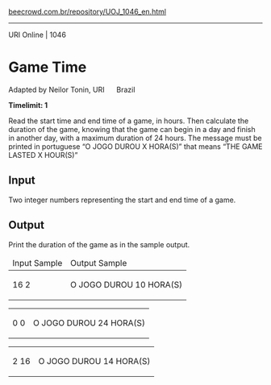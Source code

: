 <p><a href="https://www.beecrowd.com.br/repository/UOJ_1046_en.html">beecrowd.com.br/repository/UOJ_1046_en.html</a></p><hr>
<div>
  <span>URI Online | 1046</span>
  <h1>Game Time</h1>
  <div><p>
     Adapted by Neilor Tonin, URI <img alt="" src="https://resources.beecrowd.com.br/gallery/images/flags/br.gif" style="width: 16px; height: 11px; "> Brazil</p>
  </div>
  <strong>Timelimit: 1</strong>
</div>
<div>
<div>
  <p>
   Read the start time and end time of a game, in hours. Then calculate the duration of the game, knowing that the game can begin in a day and finish in another day, with a maximum duration of 24 hours. The message must be printed in portuguese “O JOGO DUROU X HORA(S)” that means “THE GAME LASTED X HOUR(S)”</p>
</div>
<h2>Input</h2>
<div>
  <p>
   Two integer numbers representing the start and end time of a game.</p>
</div>
<h2>Output</h2>
<div>
  <p>
   Print the duration of the game as in the sample output.</p>
</div>
<div></div>
  <table>
    <thead>
      <tr>
        <td>Input Sample</td>
        <td>Output Sample</td>
      </tr>
    </thead>
    <tbody>
      <tr>
        <td>
          <p>
           16 2</p>
        </td>
        <td>
          <p>
           O JOGO DUROU 10 HORA(S)</p>
        </td>
      </tr>
    </tbody>
  </table>
  <table>
    <tbody>
      <tr>
        <td>
          <p>
           0 0</p>
        </td>
        <td>
          <p>
           O JOGO DUROU 24 HORA(S)</p>
        </td>
      </tr>
    </tbody>
  </table>
  <table>
    <tbody>
      <tr>
        <td>
          <p>
           2 16</p>
        </td>
        <td>
          <p>
           O JOGO DUROU 14 HORA(S)</p>
        </td>
      </tr>
    </tbody>
  </table>
</div>